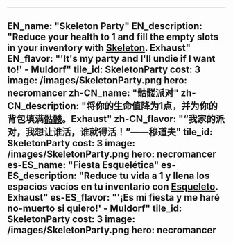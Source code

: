 ---

EN_name: "Skeleton Party"
EN_description: "Reduce your health to 1 and fill the empty slots in your inventory with <a href = '../en/unknown_type000#MinionSkeleton'>Skeleton</a>. Exhaust"
EN_flavor: "'It's my party and I'll undie if I want to!' - Muldorf"
tile_id: SkeletonParty
cost: 3
image: /images/SkeletonParty.png
hero: necromancer
zh-CN_name: "骷髅派对"
zh-CN_description: "将你的生命值降为1点，并为你的背包填满<a href = '../zh_cn/unknown_type000#MinionSkeleton'>骷髅</a>。Exhaust"
zh-CN_flavor: "“我家的派对，我想让谁活，谁就得活！”——穆道夫"
tile_id: SkeletonParty
cost: 3
image: /images/SkeletonParty.png
hero: necromancer
es-ES_name: "Fiesta Esquelética"
es-ES_description: "Reduce tu vida a 1 y llena los espacios vacíos en tu inventario con <a href = '../es_es/unknown_type000#MinionSkeleton'>Esqueleto</a>. Exhaust"
es-ES_flavor: "'¡Es mi fiesta y me haré no-muerto si quiero!' - Muldorf"
tile_id: SkeletonParty
cost: 3
image: /images/SkeletonParty.png
hero: necromancer
---